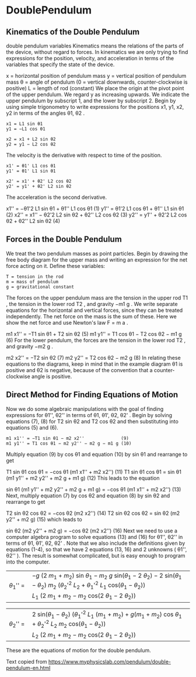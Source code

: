 # DoublePendulum

## Kinematics of the Double Pendulum

double pendulum variables
Kinematics means the relations of the parts of the device, without regard to forces. In kinematics we are only trying to find expressions for the position, velocity, and acceleration in terms of the variables that specify the state of the device.

x = horizontal position of pendulum mass
y = vertical position of pendulum mass
θ = angle of pendulum (0 = vertical downwards, counter-clockwise is positive)
L = length of rod (constant)
We place the origin at the pivot point of the upper pendulum. We regard y as increasing upwards. We indicate the upper pendulum by subscript 1, and the lower by subscript 2. Begin by using simple trigonometry to write expressions for the positions x1, y1, x2, y2 in terms of the angles θ1, θ2 .

    x1 = L1 sin θ1
    y1 = −L1 cos θ1

    x2 = x1 + L2 sin θ2
    y2 = y1 − L2 cos θ2

The velocity is the derivative with respect to time of the position.

    x1' = θ1' L1 cos θ1
    y1' = θ1' L1 sin θ1

    x2' = x1' + θ2' L2 cos θ2
    y2' = y1' + θ2' L2 sin θ2

The acceleration is the second derivative.

x1'' = −θ1'2 L1 sin θ1 + θ1'' L1 cos θ1 (1)
y1'' = θ1'2 L1 cos θ1 + θ1'' L1 sin θ1 (2)
x2'' = x1'' − θ2'2 L2 sin θ2 + θ2'' L2 cos θ2 (3)
y2'' = y1'' + θ2'2 L2 cos θ2 + θ2'' L2 sin θ2 (4)

## Forces in the Double Pendulum

We treat the two pendulum masses as point particles. Begin by drawing the free body diagram for the upper mass and writing an expression for the net force acting on it. Define these variables:

    T = tension in the rod
    m = mass of pendulum
    g = gravitational constant

The forces on the upper pendulum mass are the tension in the upper rod T1 , the tension in the lower rod T2 , and gravity −m1 g . We write separate equations for the horizontal and vertical forces, since they can be treated independently. The net force on the mass is the sum of these. Here we show the net force and use Newton's law F = m a .

m1 x1'' = −T1 sin θ1 + T2 sin θ2 (5)
m1 y1'' = T1 cos θ1 − T2 cos θ2 − m1 g (6)
For the lower pendulum, the forces are the tension in the lower rod T2 , and gravity −m2 g .

m2 x2'' = −T2 sin θ2 (7)
m2 y2'' = T2 cos θ2 − m2 g (8)
In relating these equations to the diagrams, keep in mind that in the example diagram θ1 is positive and θ2 is negative, because of the convention that a counter-clockwise angle is positive.

## Direct Method for Finding Equations of Motion

Now we do some algebraic manipulations with the goal of finding expressions for θ1'', θ2'' in terms of θ1, θ1', θ2, θ2' . Begin by solving equations (7), (8) for T2 sin θ2 and T2 cos θ2 and then substituting into equations (5) and (6).

    m1 x1'' = −T1 sin θ1 − m2 x2''	            (9)
    m1 y1'' = T1 cos θ1 − m2 y2'' − m2 g − m1 g	(10)

Multiply equation (9) by cos θ1 and equation (10) by sin θ1 and rearrange to get

T1 sin θ1 cos θ1 = −cos θ1 (m1 x1'' + m2 x2'') (11)
T1 sin θ1 cos θ1 = sin θ1 (m1 y1'' + m2 y2'' + m2 g + m1 g) (12)
This leads to the equation

sin θ1 (m1 y1'' + m2 y2'' + m2 g + m1 g) = −cos θ1 (m1 x1'' + m2 x2'') (13)
Next, multiply equation (7) by cos θ2 and equation (8) by sin θ2 and rearrange to get

T2 sin θ2 cos θ2 = −cos θ2 (m2 x2'') (14)
T2 sin θ2 cos θ2 = sin θ2 (m2 y2'' + m2 g) (15)
which leads to

sin θ2 (m2 y2'' + m2 g) = −cos θ2 (m2 x2'') (16)
Next we need to use a computer algebra program to solve equations (13) and (16) for θ1'', θ2'' in terms of θ1, θ1', θ2, θ2' . Note that we also include the definitions given by equations (1-4), so that we have 2 equations (13, 16) and 2 unknowns ( θ1'', θ2'' ). The result is somewhat complicated, but is easy enough to program into the computer.

<table class="fraction">
    <tbody><tr>
        <td rowspan="2">
            <i>θ</i><sub>1</sub>''&nbsp;=&nbsp;
        </td><td>
            −<i>g</i> (2 <i>m</i><sub>1</sub> + <i>m</i><sub>2</sub>) sin <i>θ</i><sub>1</sub> − <i>m</i><sub>2</sub> <i>g</i> sin(<i>θ</i><sub>1</sub> − 2 <i>θ</i><sub>2</sub>) −
            2 sin(<i>θ</i><sub>1</sub> − <i>θ</i><sub>2</sub>) <i>m</i><sub>2</sub> (<i>θ</i><sub>2</sub>'<sup>2</sup> <i>L</i><sub>2</sub> + <i>θ</i><sub>1</sub>'<sup>2</sup> <i>L</i><sub>1</sub> cos(<i>θ</i><sub>1</sub> − <i>θ</i><sub>2</sub>))
        </td>
    </tr><tr>
        <td class="upper_line">
            <i>L</i><sub>1</sub> (2 <i>m</i><sub>1</sub> + <i>m</i><sub>2</sub> − <i>m</i><sub>2</sub> cos(2 <i>θ</i><sub>1</sub> − 2 <i>θ</i><sub>2</sub>))
        </td>
    </tr>
</tbody></table>

<table class="fraction">
    <tbody><tr>
        <td rowspan="2">
            <i>θ</i><sub>2</sub>''&nbsp;=&nbsp;
        </td><td>
            2 sin(<i>θ</i><sub>1</sub> − <i>θ</i><sub>2</sub>) (<i>θ</i><sub>1</sub>'<sup>2</sup> <i>L</i><sub>1</sub> (<i>m</i><sub>1</sub> + <i>m</i><sub>2</sub>) + <i>g</i>(<i>m</i><sub>1</sub> + <i>m</i><sub>2</sub>) cos <i>θ</i><sub>1</sub>
            + <i>θ</i><sub>2</sub>'<sup>2</sup> <i>L</i><sub>2</sub> <i>m</i><sub>2</sub> cos(<i>θ</i><sub>1</sub> − <i>θ</i><sub>2</sub>))
        </td>
    </tr><tr>
        <td class="upper_line">
            <i>L</i><sub>2</sub> (2 <i>m</i><sub>1</sub> + <i>m</i><sub>2</sub> − <i>m</i><sub>2</sub> cos(2 <i>θ</i><sub>1</sub> − 2 <i>θ</i><sub>2</sub>))
        </td>
    </tr>
</tbody></table>
These are the equations of motion for the double pendulum.

Text copied from https://www.myphysicslab.com/pendulum/double-pendulum-en.html

